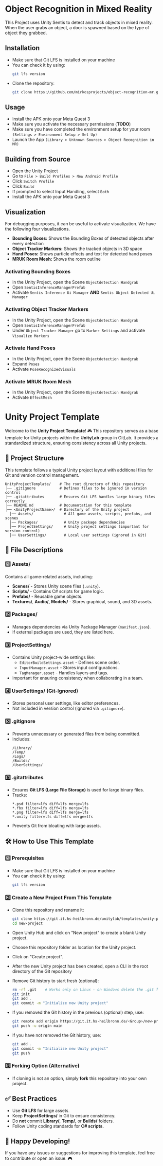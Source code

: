 # Object Recognition in Mixed Reality
This Project uses Unity Sentis to detect and track objects in mixed reality.
When the user grabs an object, a door is spawned based on the type of object they grabbed.

## Installation
- Make sure that Git LFS is installed on your machine
- You can check it by using:
  ```sh
  git lfs version
  ```
- Clone the repository:
  ```sh
  git clone https://github.com/mirkosprojects/object-recognition-mr.git
  ```

## Usage
- Install the APK onto your Meta Quest 3
- Make sure you activate the necessary permissions (**TODO**)
- Make sure you have completed the environment setup for your room `(Settings > Environment Setup > Set Up)`
- Launch the App `(Library > Unknown Sources > Object Recognition in MR)`

## Building from Source
- Open the Unity Project
- Go to `File > Build Profiles > New Android Profile`
- Click `Switch Profile`
- Click `Build`
- If prompted to select Input Handling, select `Both`
- Install the APK onto your Meta Quest 3

## Visualization
For debugging purposes, it can be useful to activate visualization. We have the following four visualizations.
- **Bounding Boxes:** Shows the Bounding Boxes of detected objects after every detection
- **Object Tracker Markers:** Shows the tracked objects in 3D space
- **Hand Poses:** Shows particle effects and text for detected hand poses
- **MRUK Room Mesh:** Shows the room outline

### Activating Bounding Boxes
- In the Unity Project, open the Scene `Objectdetection Handgrab`
- Open `SentisInferenceManagerPrefab`
- Activate `Sentis Inference Ui Manager` **AND** `Sentis Object Detected Ui Manager`

### Activating Object Tracker Markers
- In the Unity Project, open the Scene `Objectdetection Handgrab`
- Open `SentisInferenceManagerPrefab`
- Under `Object Tracker Manager` go to `Marker Settings` and activate `Visualize Markers`

### Activate Hand Poses
- In the Unity Project, open the Scene `Objectdetection Handgrab`
- Expand `Poses`
- Activate `PoseRecognizedVisuals`

### Activate MRUK Room Mesh
- In the Unity Project, open the Scene `Objectdetection Handgrab`
- Activate `EffectMesh`




# Unity Project Template

Welcome to the **Unity Project Template**! 🎮 This repository serves as a base template for Unity projects within the **UnityLab** group in GitLab. It provides a standardized structure, ensuring consistency across all Unity projects.

## 📂 Project Structure
This template follows a typical Unity project layout with additional files for Git and version control management.

```
UnityProjectTemplate/    # The root directory of this repository
│── .gitignore           # Defines files to be ignored in version control
│── .gitattributes       # Ensures Git LFS handles large binary files correctly
│── README.md            # Documentation for this template
│── <UnityProjectName>/  # Directory of the Unity project
  │── Assets/              # All game assets, scripts, prefabs, and scenes
  │── Packages/            # Unity package dependencies
  │── ProjectSettings/     # Unity project settings (important for version control)
  │── UserSettings/        # Local user settings (ignored in Git)

```

## 📄 File Descriptions

### **1️⃣ Assets/**
Contains all game-related assets, including:
- **Scenes/** - Stores Unity scene files (`.unity`).
- **Scripts/** - Contains C# scripts for game logic.
- **Prefabs/** - Reusable game objects.
- **Textures/**, **Audio/**, **Models/** - Stores graphical, sound, and 3D assets.

### **2️⃣ Packages/**
- Manages dependencies via Unity Package Manager (`manifest.json`).
- If external packages are used, they are listed here.

### **3️⃣ ProjectSettings/**
- Contains Unity project-wide settings like:
  - `EditorBuildSettings.asset` - Defines scene order.
  - `InputManager.asset` - Stores input configurations.
  - `TagManager.asset` - Handles layers and tags.
- Important for ensuring consistency when collaborating in a team.

### **4️⃣ UserSettings/** (Git-Ignored)
- Stores personal user settings, like editor preferences.
- Not included in version control (ignored via `.gitignore`).

### **5️⃣ .gitignore**
- Prevents unnecessary or generated files from being committed.
- Includes:
  ```
  /Library/
  /Temp/
  /Logs/
  /Builds/
  /UserSettings/
  ```

### **6️⃣ .gitattributes**
- Ensures **Git LFS (Large File Storage)** is used for large binary files.
- Tracks:
  ```
  *.psd filter=lfs diff=lfs merge=lfs
  *.fbx filter=lfs diff=lfs merge=lfs
  *.png filter=lfs diff=lfs merge=lfs
  *.unity filter=lfs diff=lfs merge=lfs
  ```
- Prevents Git from bloating with large assets.

## 🛠 How to Use This Template
### **1️⃣ Prerequisites**
- Make sure that Git LFS is installed on your machine
- You can check it by using:
  ```sh
  git lfs version
  ```
  
### **2️⃣ Create a New Project From This Template**
- Clone this repository and rename it:
  ```sh
  git clone https://git.it.hs-heilbronn.de/unitylab/templates/unity-project-template.git new-project
  cd new-project
  ```

- Open Unity Hub and click on "New project" to create a blank Unity project.

- Choose this repository folder as location for the Unity project.

- Click on "Create project".

- After the new Unity project has been created, open a CLI in the root directory of the Git repository

- Remove Git history to start fresh (optional):
  ```sh
  rm -rf .git    # Works only on Linux - on Windows delete the .git folder in the root directory of the repository.
  git init
  git add .
  git commit -m "Initialize new Unity project"
  ```

- If you removed the Git history in the previous (optional) step, use:
  ```sh
  git remote add origin https://git.it.hs-heilbronn.de/<Group>/new-project.git
  git push -u origin main
  ```

- If you have not removed the Git history, use:
  ```sh
  git add .
  git commit -m "Initialize new Unity project"
  git push
  ```

### **3️⃣ Forking Option (Alternative)**
- If cloning is not an option, simply **fork** this repository into your own project.

## ✅ Best Practices
- Use **Git LFS** for large assets.
- Keep **ProjectSettings/** in Git to ensure consistency.
- Do **not** commit **Library/**, **Temp/**, or **Builds/** folders.
- Follow Unity coding standards for **C# scripts**.

## 🚀 Happy Developing!
If you have any issues or suggestions for improving this template, feel free to contribute or open an issue. 🎮